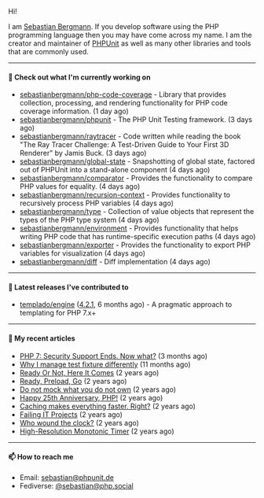 Hi!

I am [Sebastian Bergmann](https://sebastian-bergmann.de/). If you develop software using the PHP programming language then you may have come across my name. I am the creator and maintainer of [PHPUnit](https://phpunit.de/) as well as many other libraries and tools that are commonly used.

---

#### 👷 Check out what I'm currently working on

- [sebastianbergmann/php-code-coverage](https://github.com/sebastianbergmann/php-code-coverage) - Library that provides collection, processing, and rendering functionality for PHP code coverage information. (1 day ago)
- [sebastianbergmann/phpunit](https://github.com/sebastianbergmann/phpunit) - The PHP Unit Testing framework. (3 days ago)
- [sebastianbergmann/raytracer](https://github.com/sebastianbergmann/raytracer) - Code written while reading the book &#34;The Ray Tracer Challenge: A Test-Driven Guide to Your First 3D Renderer&#34; by Jamis Buck. (3 days ago)
- [sebastianbergmann/global-state](https://github.com/sebastianbergmann/global-state) - Snapshotting of global state, factored out of PHPUnit into a stand-alone component (4 days ago)
- [sebastianbergmann/comparator](https://github.com/sebastianbergmann/comparator) - Provides the functionality to compare PHP values for equality. (4 days ago)
- [sebastianbergmann/recursion-context](https://github.com/sebastianbergmann/recursion-context) - Provides functionality to recursively process PHP variables (4 days ago)
- [sebastianbergmann/type](https://github.com/sebastianbergmann/type) - Collection of value objects that represent the types of the PHP type system (4 days ago)
- [sebastianbergmann/environment](https://github.com/sebastianbergmann/environment) - Provides functionality that helps writing PHP code that has runtime-specific execution paths (4 days ago)
- [sebastianbergmann/exporter](https://github.com/sebastianbergmann/exporter) - Provides the functionality to export PHP variables for visualization (4 days ago)
- [sebastianbergmann/diff](https://github.com/sebastianbergmann/diff) - Diff implementation (4 days ago)

---

#### 🔭 Latest releases I've contributed to

- [templado/engine](https://github.com/templado/engine) ([4.2.1](https://github.com/templado/engine/releases/tag/4.2.1), 6 months ago) - A pragmatic approach to templating for PHP 7.x&#43;

---

#### 📜 My recent articles

- [PHP 7: Security Support Ends. Now what?](https://thephp.cc/articles/php-7-security-support-ends-now-what) (3 months ago)
- [Why I manage test fixture differently](https://thephp.cc/articles/why-i-manage-test-fixture-differently) (11 months ago)
- [Ready Or Not, Here It Comes](https://thephp.cc/articles/ready-or-not-here-it-comes) (2 years ago)
- [Ready, Preload, Go](https://thephp.cc/articles/ready-preload-go) (2 years ago)
- [Do not mock what you do not own](https://thephp.cc/articles/do-not-mock-what-you-do-not-own) (2 years ago)
- [Happy 25th Anniversary, PHP!](https://thephp.cc/articles/happy-25th-anniversary-php) (2 years ago)
- [Caching makes everything faster. Right?](https://thephp.cc/articles/caching-makes-everything-faster-right) (2 years ago)
- [Failing IT Projects](https://thephp.cc/articles/failing-it-projects) (2 years ago)
- [Who wound the clock?](https://thephp.cc/articles/who-wound-the-clock) (2 years ago)
- [High-Resolution Monotonic Timer](https://thephp.cc/articles/high-resolution-monotonic-timer) (2 years ago)

---

#### 📫 How to reach me

- Email: [sebastian@phpunit.de](mailto://sebastian@phpunit.de)
- Fediverse: [@sebastian@php.social](https://phpc.social/@sebastian)
